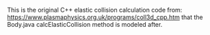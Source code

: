 This is the original C++ elastic collision calculation code from: https://www.plasmaphysics.org.uk/programs/coll3d_cpp.htm that the Body.java calcElasticCollision method is modeled after.
